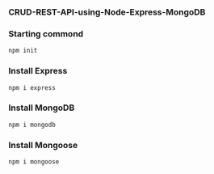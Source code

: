 ###  CRUD-REST-API-using-Node-Express-MongoDB

### Starting commond
```npm init```
### Install Express
```npm i express```
### Install MongoDB
```npm i mongodb```
###  Install Mongoose
```npm i mongoose ```


